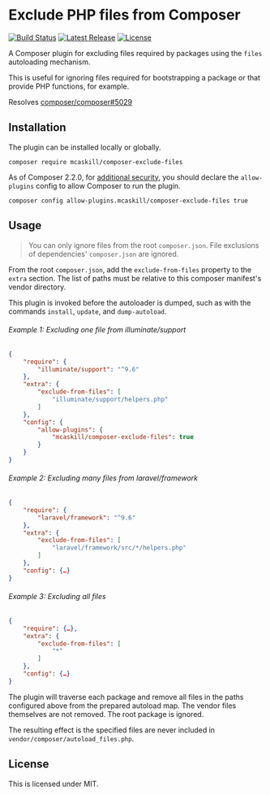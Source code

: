 # Exclude PHP files from Composer

[![Build Status][github-badge]][github-actions]
[![Latest Release][release-badge]][github-latest]
[![License][license-badge]][packagist.org]

A Composer plugin for excluding files required by packages using the `files`
autoloading mechanism.

This is useful for ignoring files required for bootstrapping a package or that
provide PHP functions, for example.

Resolves [composer/composer#5029](//github.com/composer/composer/issues/5029)

## Installation

The plugin can be installed locally or globally.

```shell
composer require mcaskill/composer-exclude-files
```

As of Composer 2.2.0, for [additional security][composer-allow-plugins], you
should declare the `allow-plugins` config to allow Composer to run the plugin.

```shell
composer config allow-plugins.mcaskill/composer-exclude-files true
```

## Usage

> You can only ignore files from the root `composer.json`.
> File exclusions of dependencies' `composer.json` are ignored.

From the root `composer.json`, add the `exclude-from-files` property to the
`extra` section. The list of paths must be relative to this composer manifest's
vendor directory.

This plugin is invoked before the autoloader is dumped, such as with the
commands `install`, `update`, and `dump-autoload`.

###### Example 1: Excluding one file from illuminate/support

```json
{
    "require": {
        "illuminate/support": "^9.6"
    },
    "extra": {
        "exclude-from-files": [
            "illuminate/support/helpers.php"
        ]
    },
    "config": {
        "allow-plugins": {
            "mcaskill/composer-exclude-files": true
        }
    }
}
```

###### Example 2: Excluding many files from laravel/framework

```json
{
    "require": {
        "laravel/framework": "^9.6"
    },
    "extra": {
        "exclude-from-files": [
            "laravel/framework/src/*/helpers.php"
        ]
    },
    "config": {…}
}
```

###### Example 3: Excluding all files

```json
{
    "require": {…},
    "extra": {
        "exclude-from-files": [
            "*"
        ]
    },
    "config": {…}
}
```

The plugin will traverse each package and remove all files in the paths
configured above from the prepared autoload map. The vendor files themselves
are not removed. The root package is ignored.

The resulting effect is the specified files are never included in
`vendor/composer/autoload_files.php`.

## License

This is licensed under MIT.

[composer-allow-plugins]: https://getcomposer.org/allow-plugins

[github-badge]:    https://img.shields.io/github/actions/workflow/status/mcaskill/composer-plugin-exclude-files/test.yml?branch=main
[license-badge]:   https://poser.pugx.org/mcaskill/composer-exclude-files/license
[release-badge]:   https://img.shields.io/github/tag/mcaskill/composer-plugin-exclude-files.svg

[github-actions]:  https://github.com/mcaskill/composer-plugin-exclude-files/actions
[github-latest]:   https://github.com/mcaskill/composer-plugin-exclude-files/releases/latest
[packagist.org]:   https://packagist.org/packages/mcaskill/composer-exclude-files
